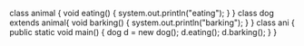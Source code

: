 class animal
{
        void eating()
        {
                system.out.println("eating");
        }
}
class dog extends animal{
        void barking()
        {
                system.out.println("barking");
        }
}
class ani
{
        public static void main()
        {
                dog d = new dog();
                d.eating();
                d.barking();
        }
}

